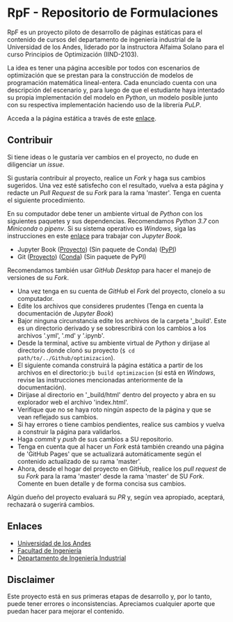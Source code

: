 # RpF - Repositorio de Formulaciones

RpF es un proyecto piloto de desarrollo de páginas estáticas para el contenido de cursos del departamento de ingeniería industrial de la Universidad de los Andes, liderado por la instructora Alfaima Solano para el curso Principios de Optimización (IIND-2103).

La idea es tener una página accesible por todos con escenarios de optimización que se prestan para la construcción de modelos de programación matemática lineal-entera. Cada enunciado cuenta con una descripción del escenario y, para luego de que el estudiante haya intentado su propia implementación del modelo en _Python_, un modelo posible junto con su respectiva implementación haciendo uso de la librería _PuLP_.

Acceda a la página estática a través de este [enlace](https://alfaimasb.github.io/optimizacion/intro.html).

## Contribuir

Si tiene ideas o le gustaría ver cambios en el proyecto, no dude en diligenciar un _issue_.

Si gustaría contribuir al proyecto, realice un _Fork_ y haga sus cambios sugeridos. Una vez esté satisfecho con el resultado, vuelva a esta página y redacte un _Pull Request_ de su _Fork_ para la rama 'master'. Tenga en cuenta el siguiente procedimiento.

En su computador debe tener un ambiente virtual de _Python_ con los siguientes paquetes y sus dependencias. Recomendamos _Python 3.7_ con _Miniconda_ o _pipenv_. Si su sistema operativo es _Windows_, siga las instrucciones en este [enlace](https://jupyterbook.org/advanced/advanced.html?highlight=windows#working-on-windows) para trabajar con _Jupyter Book_.

 * Jupyter Book ([Proyecto](https://jupyterbook.org/intro.html)) (Sin paquete de Conda) ([PyPI](https://pypi.org/project/jupyter-book/))
 * Git ([Proyecto](https://git-scm.com/)) ([Conda](https://anaconda.org/anaconda/git)) (Sin paquete de PyPI)

Recomendamos también usar _GitHub Desktop_ para hacer el manejo de versiones de su _Fork_.

 * Una vez tenga en su cuenta de _GitHub_ el _Fork_ del proyecto, clonelo a su computador.
 * Edite los archivos que consideres prudentes (Tenga en cuenta la documentación de _Jupyter Book_)
 * Bajor ninguna circunstancia edite los archivos de la carpeta '_build'. Este es un directorio derivado y se sobrescribirá con los cambios a los archivos '.yml', '.md' y '.ipynb'.
 * Desde la terminal, active su ambiente virtual de _Python_ y dirijase al directorio donde clonó su proyecto (`$ cd path/to/../Github/optimizacion`).
 * El siguiente comanda construirá la página estática a partir de los archivos en el directorio:`jb build optimizacion` (si está en _Windows_, revise las instrucciones mencionadas anteriormente de la documentación).
 * Dirijase al directorio en '_build/html' dentro del proyecto y abra en su explorador web el archivo 'index.html'.
 * Verifique que no se haya roto ningún aspecto de la página y que se vean reflejado sus cambios.
 * Si hay errores o tiene cambios pendientes, realice sus cambios y vuelva a construir la página para validarlos.
 * Haga _commit_ y _push_ de sus cambios a SU repositorio.
 * Tenga en cuenta que al hacer un _Fork_ está también creando una página de 'GitHub Pages' que se actualizará automáticamente según el contenido actualizado de su rama 'master'.
 * Ahora, desde el hogar del proyecto en GitHub, realice los _pull request_ de su _Fork_ para la rama 'master' desde la rama 'master' de SU _Fork_. Comente en buen detalle y de forma concisa sus cambios.

Algún dueño del proyecto evaluará su _PR_ y, según vea apropiado, aceptará, rechazará o sugerirá cambios.

## Enlaces
 * [Universidad de los Andes](https://uniandes.edu.co/)
 * [Facultad de Ingeniería](https://ingenieria.uniandes.edu.co/)
 * [Departamento de Ingeniería Industrial](https://industrial.uniandes.edu.co/)

## Disclaimer

Este proyecto está en sus primeras etapas de desarrollo y, por lo tanto, puede tener errores o inconsistencias. Apreciamos cualquier aporte que puedan hacer para mejorar el contenido.
